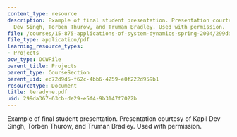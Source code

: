 ```yaml
---
content_type: resource
description: Example of final student presentation. Presentation courtesy of Kapil
  Dev Singh, Torben Thurow, and Truman Bradley. Used with permission.
file: /courses/15-875-applications-of-system-dynamics-spring-2004/299da36763cbde29e5f49b3147f7022b_teradyne.pdf
file_type: application/pdf
learning_resource_types:
- Projects
ocw_type: OCWFile
parent_title: Projects
parent_type: CourseSection
parent_uid: ec72d9d5-f62c-4bb6-4259-e0f222d959b1
resourcetype: Document
title: teradyne.pdf
uid: 299da367-63cb-de29-e5f4-9b3147f7022b
---
```

Example of final student presentation. Presentation courtesy of Kapil Dev Singh, Torben Thurow, and Truman Bradley. Used with permission.


